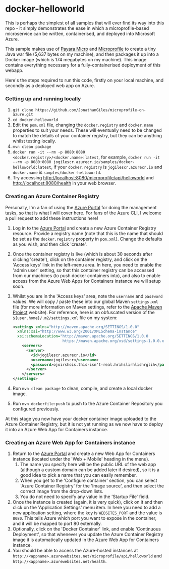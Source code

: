 # docker-helloworld
This is perhaps the simplest of all samples that will ever find its way into this repo - it simply demonstrates the ease
in which a microprofile-based microservice can be written, containerised, and deployed into Microsoft Azure. 

This sample makes use of [Payara Micro](https://www.payara.fish/payara_micro) and [Microprofile](https://microprofile.io/) 
to create a tiny Java war file (5,637 bytes on my machine), and then packages it up into a Docker image (which is 174 
megabytes on my machine). This image contains everything necessary for a fully-containerised deployment of this webapp.

Here's the steps required to run this code, firstly on your local machine, and secondly as a deployed web app on Azure.

### Getting up and running locally
1. `git clone https://github.com/JonathanGiles/microprofile-on-azure.git`
1. `cd docker-helloworld`
1. Edit the `pom.xml` file, changing the `docker.registry` and `docker.name` properties to suit your needs. These will
eventually need to be changed to match the details of your container registry, but they can be anything whilst testing
locally.
1. `mvn clean package`
1. `docker run -it --rm -p 8080:8080 <docker.registry>/<docker.name>:latest`, for example, 
`docker run -it --rm -p 8080:8080 jogilescr.azurecr.io/samples/docker-helloworld:latest`, if your `docker.registry` is
`jogilescr.azurecr.io` and `docker.name` is `samples/docker-helloworld`.
1. Try accessing [http://localhost:8080/microprofile/api/helloworld](http://localhost:8080/microprofile/api/helloworld) 
and [http://localhost:8080/health](http://localhost:8080/health) in your web browser.

### Creating an Azure Container Registry
Personally, I'm a fan of using the [Azure Portal](http://portal.azure.com) for doing the management tasks, so that is 
what I will cover here. For fans of the Azure CLI, I welcome a pull request to add these instructions here!

1. Log in to the [Azure Portal](http://portal.azure.com) and create a new Azure Container Registry resource. Provide
a registry name (note that this is the name that should be set as the `docker.registry` property in `pom.xml`). Change
the defaults as you wish, and then click 'create'.
1. Once the container registry is live (which is about 30 seconds after clicking 'create'), click on the container 
registry, and click on the 'Access keys' link in the left-menu area. In here, you need to enable the 'admin user'
setting, so that this container registry can be accessed from our machines (to push docker containers into), and also
to enable access from the Azure Web Apps for Containers instance we will setup soon.
1. Whilst you are in the 'Access keys' area, note the `username` and `password` values. We will copy / paste these into
our global Maven `settings.xml` file  (for more information on Maven settings, refer to the 
[Apache Maven Project](https://maven.apache.org/settings.html) website). For reference, here is an obfuscated version of
the `${user.home}/.m2/settings.xml` file on my system:

    ```xml
    <settings xmlns="http://maven.apache.org/SETTINGS/1.0.0"
      xmlns:xsi="http://www.w3.org/2001/XMLSchema-instance"
      xsi:schemaLocation="http://maven.apache.org/SETTINGS/1.0.0
                          https://maven.apache.org/xsd/settings-1.0.0.xsd">
        <servers>
          <server>
            <id>jogilescr.azurecr.io</id>
            <username>jogilescr</username>
            <password>ojoirshois.this-isn't-real.hrihslirhlishrglih</password>
          </server>
        </servers>
    </settings>
    ```

1. Run `mvn clean package` to clean, compile, and create a local docker image.
1. Run `mvn dockerfile:push` to push to the Azure Container Repository you configured previously.

At this stage you now have your docker container image uploaded to the Azure Container Registry, but it is not yet
running as we now have to deploy it into an Azure Web App for Containers instance.

### Creating an Azure Web App for Containers instance

1. Return to the [Azure Portal](http://portal.azure.com) and create a new Web App for Containers instance (located under
the 'Web + Mobile' heading in the menu). 
   1. The name you specify here will be the public URL of the web app (although a custom domain can be added later if 
   desired), so it is a good idea to pick a name that you can easily remember.
   1. When you get to the 'Configure container' section, you can select 'Azure Container Registry' for the 'Image 
   source', and then select the correct image from the drop-down lists. 
   1. You do not need to specify any value in the 'Startup File' field.
1. Once the instance is created (again, it is very quick), click on it and then click on the 'Application Settings' menu
item. In here you need to add a new application setting, where the key is `WEBSITES_PORT` and the value is `8080`. This
tells Azure which port you want to expose in the container, and it will be mapped to port 80 externally.
1. Optionally, click on the 'Docker Container' link, and enable 'Continuous Deployment', so that whenever you update the
Azure Container Registry image it is automatically updated in the Azure Web App for Containers instance.
1. You should be able to access the Azure-hosted instances at 
`http://<appname>.azurewebsites.net/microprofile/api/helloworld` and `http://<appname>.azurewebsites.net/health`.